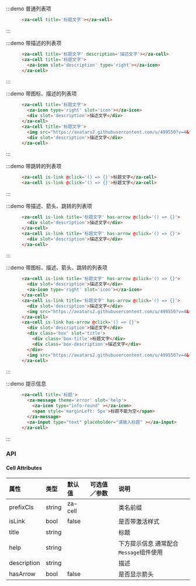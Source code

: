 :::demo 普通列表项
```html
      <za-cell title='标题文字'></za-cell>
```
:::

:::demo 带描述的列表项
```html
      <za-cell title='标题文字' description='描述文字'></za-cell>
      <za-cell title='标题文字'>
        <za-icon slot='description' type='right'></za-icon>
      </za-cell>
```
:::

:::demo 带图标、描述的列表项
```html
      <za-cell title='标题文字'>
        <za-icon type='right' slot='icon'></za-icon>
        <div slot='description'>描述文字</div>
      </za-cell>
      <za-cell title='标题文字'>
        <img src="https://avatars2.githubusercontent.com/u/499550?v=4&s=72" alt="" slot='icon'>
        <div slot='description'>描述文字</div>
      </za-cell>
```
:::

:::demo 带跳转的列表项
```html
      <za-cell is-link @click='() => {}'>标题文字</za-cell>
      <za-cell is-link @click='() => {}'>标题文字</za-cell>
```
:::

:::demo 带描述、箭头、跳转的列表项
```html
      <za-cell is-link title='标题文字' has-arrow @click='() => {}'>
        <div slot='description'>描述文字</div>
      </za-cell>
      <za-cell is-link title='标题文字' has-arrow @click='() => {}'>
        <div slot='description'>描述文字</div>
      </za-cell>
```
:::

:::demo 带图标、描述、箭头、跳转的列表项
```html
      <za-cell is-link title='标题文字' has-arrow @click='() => {}'>
        <div slot='description'>描述文字</div>
        <za-icon type='right' slot='icon'></za-icon>
      </za-cell>
      <za-cell is-link title='标题文字' has-arrow @click='() => {}'>
        <div slot='description'>描述文字</div>
        <img src="https://avatars2.githubusercontent.com/u/499550?v=4&s=72" alt="" slot='icon'>
      </za-cell>
      <za-cell is-link has-arrow @click='() => {}'>
        <div slot='description'>描述文字</div>
        <div class='box' slot='title'>
          <div class='box-title'>标题文字</div>
          <div class='box-description'>描述文字</div>
        </div>
        <img src="https://avatars2.githubusercontent.com/u/499550?v=4&s=72" alt="" slot='icon'>
      </za-cell>
```
:::

:::demo 提示信息
```html
      <za-cell title='标题'>
        <za-message theme='error' slot='help'>
          <za-icon type="info-round" ></za-icon>
          <span style='marginLeft: 5px'>标题不能为空</span>
        </za-message>
        <za-input type="text" placeholder="请输入标题" ></za-input>
      </za-cell>
```
:::

### API

#### Cell Attributes

| 属性 | 类型 | 默认值 | 可选值／参数 | 说明 |
| :--- | :--- | :--- | :--- | :--- |
| prefixCls | string | za-cell | | 类名前缀 |
| isLink | bool | false | | 是否带激活样式 |
| title | string | | | 标题 |
| help | string | | | 下方提示信息 通常配合`Message`组件使用|
| description | string | | | 描述 |
| hasArrow | bool | false | | 是否显示箭头 |